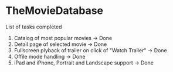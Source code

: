 # TheMovieDatabase

List of tasks completed
1. Catalog of most popular movies -> Done
2. Detail page of selected movie -> Done
3. Fullscreen plyback of trailer on click of "Watch Trailer" -> Done
4. Offile mode handling -> Done
5. iPad and iPhone, Portrait and Landscape support -> Done
